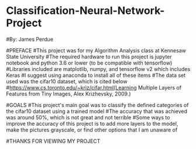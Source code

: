 # Classification-Neural-Network-Project
#By: James Perdue

#PREFACE
#This project was for my Algorithm Analysis class at Kennesaw State University
#The required hardware to run this project is jupyter notebook and python 3.6 or lower (to be compatible with tensorflow)
#Libraries included are matplotlib, numpy, and tensorflow v2 which includes Keras
#I suggest using anaconda to install all of these items
#The data set used was the cifar10 dataset, which is cited below
#https://www.cs.toronto.edu/~kriz/cifar.html(Learning Multiple Layers of Features from Tiny Images, Alex Krizhevsky, 2009.)

#GOALS
#This project's main goal was to classify the defined categories of the cifar10 dataset using a trained model
#The accuracy that was achieved was around 50%, which is not great and not terrible
#Some ways to improve the accuracy of this project is to add more layers to the model, make the pictures grayscale, or find other options that I am unaware of

#THANKS FOR VIEWING MY PROJECT
